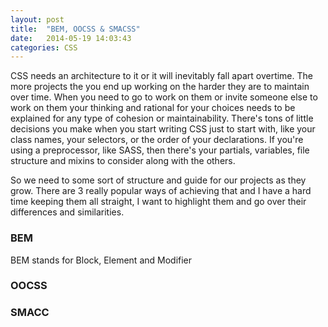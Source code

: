 ```yaml
---
layout: post
title:  "BEM, OOCSS & SMACSS"
date:   2014-05-19 14:03:43
categories: CSS
---
```

CSS needs an architecture to it or it will inevitably fall apart overtime. The more projects the you end up working on the harder they are to maintain over time. When you need to go to work on them or invite someone else to work on them your thinking and rational for your choices needs to be explained for any type of cohesion or maintainability. There's tons of little decisions you make when you start writing CSS just to start with, like your class names, your selectors, or the order of your declarations. If you're using a preprocessor, like SASS, then there's your partials, variables, file structure and mixins to consider along with the others.

So we need to some sort of structure and guide for our projects as they grow. There are 3 really popular ways of achieving that and I have a hard time keeping them all straight, I want to highlight them and go over their differences and similarities.

### BEM
BEM stands for Block, Element and Modifier

### OOCSS
### SMACC
